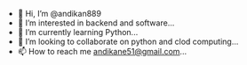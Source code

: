 - 👋 Hi, I’m @andikan889
- 👀 I’m interested in backend and software...
- 🌱 I’m currently learning Python...
- 💞️ I’m looking to collaborate on python and clod computing...
- 📫 How to reach me andikane51@gmail.com...

<!---
andikan889/andikan889 is a ✨ special ✨ repository because its `README.md` (this file) appears on your GitHub profile.
You can click the Preview link to take a look at your changes.
--->
